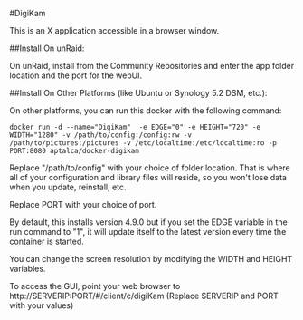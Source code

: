 #DigiKam

This is an X application accessible in a browser window.

##Install On unRaid:

On unRaid, install from the Community Repositories and enter the app folder location and the port for the webUI.


##Install On Other Platforms (like Ubuntu or Synology 5.2 DSM, etc.):

On other platforms, you can run this docker with the following command:

```
docker run -d --name="DigiKam"  -e EDGE="0" -e HEIGHT="720" -e WIDTH="1280" -v /path/to/config:/config:rw -v /path/to/pictures:/pictures -v /etc/localtime:/etc/localtime:ro -p PORT:8080 aptalca/docker-digikam
```

Replace "/path/to/config" with your choice of folder location. That is where all of your configuration and library files will reside, so you won't lose data when you update, reinstall, etc.

Replace PORT with your choice of port.

By default, this installs version 4.9.0 but if you set the EDGE variable in the run command to "1", it will update itself to the latest version every time the container is started.

You can change the screen resolution by modifying the WIDTH and HEIGHT variables.

To access the GUI, point your web browser to http://SERVERIP:PORT/#/client/c/digiKam (Replace SERVERIP and PORT with your values)
